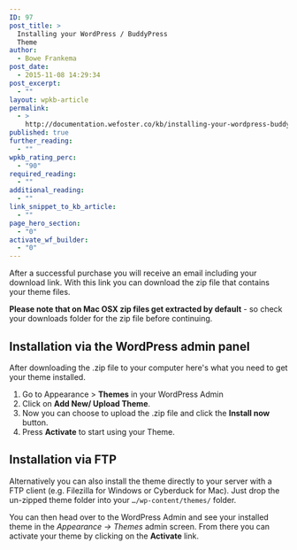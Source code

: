 ```yaml
---
ID: 97
post_title: >
  Installing your WordPress / BuddyPress
  Theme
author:
  - Bowe Frankema
post_date:
  - 2015-11-08 14:29:34
post_excerpt:
  - ""
layout: wpkb-article
permalink:
  - >
    http://documentation.wefoster.co/kb/installing-your-wordpress-buddypress-theme/
published: true
further_reading:
  - ""
wpkb_rating_perc:
  - "90"
required_reading:
  - ""
additional_reading:
  - ""
link_snippet_to_kb_article:
  - ""
page_hero_section:
  - "0"
activate_wf_builder:
  - "0"
---
```

After a successful purchase you will receive an email including your download link. With this link you can download the zip file that contains your theme files.

**Please note that on Mac OSX zip files get extracted by default** - so check your downloads folder for the zip file before continuing.

## Installation via the WordPress admin panel

After downloading the .zip file to your computer here's what you need to get your theme installed.

1.  Go to Appearance > **Themes** in your WordPress Admin
2.  Click on **Add New/ Upload Theme**.
3.  Now you can choose to upload the .zip file and click the **Install now** button.
4.  Press **Activate** to start using your Theme.

## Installation via FTP

Alternatively you can also install the theme directly to your server with a FTP client (e.g. Filezilla for Windows or Cyberduck for Mac). Just drop the un-zipped theme folder into your `…/wp-content/themes/` folder.

You can then head over to the WordPress Admin and see your installed theme in the *Appearance →* *Themes* admin screen. From there you can activate your theme by clicking on the **Activate** link.
